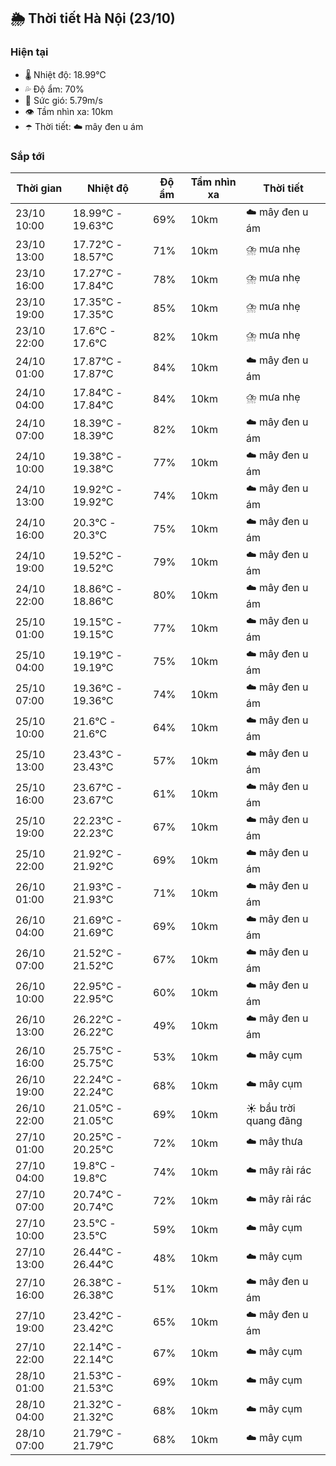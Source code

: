 ## 🌦️ Thời tiết Hà Nội (23/10)

### Hiện tại

- 🌡️ Nhiệt độ: 18.99℃
- 💦 Độ ẩm: 70%
- 💨 Sức gió: 5.79m/s
- 👁️ Tầm nhìn xa: 10km
- ☂️ Thời tiết: ☁️ mây đen u ám

### Sắp tới

| Thời gian | Nhiệt độ | Độ ẩm | Tầm nhìn xa | Thời tiết |
| --- | --- | --- | --- | --- |
| 23/10 10:00 | 18.99℃ - 19.63℃ | 69% | 10km | ☁️ mây đen u ám |
| 23/10 13:00 | 17.72℃ - 18.57℃ | 71% | 10km | ⛈️ mưa nhẹ |
| 23/10 16:00 | 17.27℃ - 17.84℃ | 78% | 10km | ⛈️ mưa nhẹ |
| 23/10 19:00 | 17.35℃ - 17.35℃ | 85% | 10km | ⛈️ mưa nhẹ |
| 23/10 22:00 | 17.6℃ - 17.6℃ | 82% | 10km | ⛈️ mưa nhẹ |
| 24/10 01:00 | 17.87℃ - 17.87℃ | 84% | 10km | ☁️ mây đen u ám |
| 24/10 04:00 | 17.84℃ - 17.84℃ | 84% | 10km | ⛈️ mưa nhẹ |
| 24/10 07:00 | 18.39℃ - 18.39℃ | 82% | 10km | ☁️ mây đen u ám |
| 24/10 10:00 | 19.38℃ - 19.38℃ | 77% | 10km | ☁️ mây đen u ám |
| 24/10 13:00 | 19.92℃ - 19.92℃ | 74% | 10km | ☁️ mây đen u ám |
| 24/10 16:00 | 20.3℃ - 20.3℃ | 75% | 10km | ☁️ mây đen u ám |
| 24/10 19:00 | 19.52℃ - 19.52℃ | 79% | 10km | ☁️ mây đen u ám |
| 24/10 22:00 | 18.86℃ - 18.86℃ | 80% | 10km | ☁️ mây đen u ám |
| 25/10 01:00 | 19.15℃ - 19.15℃ | 77% | 10km | ☁️ mây đen u ám |
| 25/10 04:00 | 19.19℃ - 19.19℃ | 75% | 10km | ☁️ mây đen u ám |
| 25/10 07:00 | 19.36℃ - 19.36℃ | 74% | 10km | ☁️ mây đen u ám |
| 25/10 10:00 | 21.6℃ - 21.6℃ | 64% | 10km | ☁️ mây đen u ám |
| 25/10 13:00 | 23.43℃ - 23.43℃ | 57% | 10km | ☁️ mây đen u ám |
| 25/10 16:00 | 23.67℃ - 23.67℃ | 61% | 10km | ☁️ mây đen u ám |
| 25/10 19:00 | 22.23℃ - 22.23℃ | 67% | 10km | ☁️ mây đen u ám |
| 25/10 22:00 | 21.92℃ - 21.92℃ | 69% | 10km | ☁️ mây đen u ám |
| 26/10 01:00 | 21.93℃ - 21.93℃ | 71% | 10km | ☁️ mây đen u ám |
| 26/10 04:00 | 21.69℃ - 21.69℃ | 69% | 10km | ☁️ mây đen u ám |
| 26/10 07:00 | 21.52℃ - 21.52℃ | 67% | 10km | ☁️ mây đen u ám |
| 26/10 10:00 | 22.95℃ - 22.95℃ | 60% | 10km | ☁️ mây đen u ám |
| 26/10 13:00 | 26.22℃ - 26.22℃ | 49% | 10km | ☁️ mây đen u ám |
| 26/10 16:00 | 25.75℃ - 25.75℃ | 53% | 10km | ☁️ mây cụm |
| 26/10 19:00 | 22.24℃ - 22.24℃ | 68% | 10km | ☁️ mây cụm |
| 26/10 22:00 | 21.05℃ - 21.05℃ | 69% | 10km | ☀️ bầu trời quang đãng |
| 27/10 01:00 | 20.25℃ - 20.25℃ | 72% | 10km | ☁️ mây thưa |
| 27/10 04:00 | 19.8℃ - 19.8℃ | 74% | 10km | ☁️ mây rải rác |
| 27/10 07:00 | 20.74℃ - 20.74℃ | 72% | 10km | ☁️ mây rải rác |
| 27/10 10:00 | 23.5℃ - 23.5℃ | 59% | 10km | ☁️ mây cụm |
| 27/10 13:00 | 26.44℃ - 26.44℃ | 48% | 10km | ☁️ mây cụm |
| 27/10 16:00 | 26.38℃ - 26.38℃ | 51% | 10km | ☁️ mây đen u ám |
| 27/10 19:00 | 23.42℃ - 23.42℃ | 65% | 10km | ☁️ mây đen u ám |
| 27/10 22:00 | 22.14℃ - 22.14℃ | 67% | 10km | ☁️ mây cụm |
| 28/10 01:00 | 21.53℃ - 21.53℃ | 69% | 10km | ☁️ mây cụm |
| 28/10 04:00 | 21.32℃ - 21.32℃ | 68% | 10km | ☁️ mây cụm |
| 28/10 07:00 | 21.79℃ - 21.79℃ | 68% | 10km | ☁️ mây cụm |
